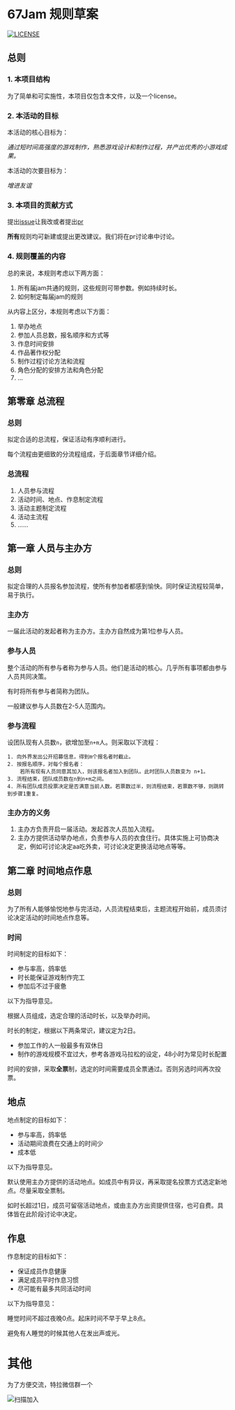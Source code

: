 # 67Jam 规则草案

[![LICENSE](https://img.shields.io/badge/license-Anti%20996-blue.svg?style=flat-square)](https://github.com/996icu/996.ICU/blob/master/LICENSE)

## 总则

### 1. 本项目结构

为了简单和可实施性，本项目仅包含本文件，以及一个license。

### 2. 本活动的目标

本活动的核心目标为：

*通过短时间高强度的游戏制作，熟悉游戏设计和制作过程，并产出优秀的小游戏成果。*

本活动的次要目标为：

*增进友谊*

### 3. 本项目的贡献方式

提出[issue](https://github.com/Nalleyer/67JamRule/issues)让我改或者提出[pr](https://github.com/Nalleyer/67JamRule/pulls)

**所有**规则均可新建或提出更改建议。我们将在pr讨论串中讨论。

### 4. 规则覆盖的内容

总的来说，本规则考虑以下两方面：

1. 所有届jam共通的规则，这些规则可带参数。例如持续时长。
1. 如何制定每届jam的规则

从内容上区分，本规则考虑以下方面：

1. 举办地点
1. 参加人员总数，报名顺序和方式等
1. 作息时间安排
1. 作品著作权分配
1. 制作过程讨论方法和流程
1. 角色分配的安排方法和角色分配
1. ...

## 第零章 总流程

### 总则

拟定合适的总流程，保证活动有序顺利进行。

每个流程由更细致的分流程组成，于后面章节详细介绍。

### 总流程

1. 人员参与流程
1. 活动时间、地点、作息制定流程
1. 活动主题制定流程
1. 活动主流程
1. ……

## 第一章 人员与主办方

### 总则

拟定合理的人员报名参加流程，使所有参加者都感到愉快。同时保证流程较简单，易于执行。

### 主办方

一届此活动的发起者称为主办方。主办方自然成为第1位参与人员。

### 参与人员

整个活动的所有参与者称为参与人员。他们是活动的核心。几乎所有事项都由参与人员共同决策。

有时将所有参与者简称为团队。

一般建议参与人员数在2-5人范围内。

### 参与流程

设团队现有人员数`n`，欲增加至`n+m`人。则采取以下流程：

```
1. 向外界发出公开招募信息，得到m个报名者时截止。
2. 按报名顺序，对每个报名者：
    若所有现有人员同意其加入，则该报名者加入到团队。此时团队人员数变为 n+1。
3. 流程结束，团队成员数在n到n+m之间。
4. 所有团队成员投票决定是否满意当前人数。若票数过半，则流程结束，若票数不够，则跳转到步骤1重复。
```

### 主办方的义务

1. 主办方负责开启一届活动。发起首次人员加入流程。
1. 主办方提供活动举办地点，负责参与人员的衣食住行。具体实施上可协商决定，例如可讨论决定aa吃外卖，可讨论决定更换活动地点等等。

## 第二章 时间地点作息

### 总则

为了所有人能够愉悦地参与完活动，人员流程结束后，主题流程开始前，成员须讨论决定活动的时间地点作息等。

### 时间

时间制定的目标如下：

* 参与率高，鸽率低
* 时长能保证游戏制作完工
* 参加后不过于疲惫

以下为指导意见。

根据人员组成，选定合理的活动时长，以及举办时间。

时长的制定，根据以下两条常识，建议定为2日。

* 参加工作的人一般最多有双休日
* 制作的游戏规模不宜过大，参考各游戏马拉松的设定，48小时为常见时长配置

时间的安排，采取**全票**制，选定的时间需要成员全票通过。否则另选时间再次投票。

## 地点

地点制定的目标如下：

* 参与率高，鸽率低
* 活动期间浪费在交通上的时间少
* 成本低

以下为指导意见。

默认使用主办方提供的活动地点。如成员中有异议，再采取提名投票方式选定新地点。尽量采取全票制。

如时长超过1日，成员可留宿活动地点，或由主办方出资提供住宿，也可自费。具体皆在此阶段讨论中决定。

## 作息

作息制定的目标如下：

* 保证成员作息健康
* 满足成员平时作息习惯
* 尽可能有最多共同活动时间

以下为指导意见：

睡觉时间不超过夜晚0点。起床时间不早于早上8点。

避免有人睡觉的时候其他人在发出声或光。



# 其他

为了方便交流，特拉微信群一个

![扫描加入](./67JamWXG.png "欢迎加入")